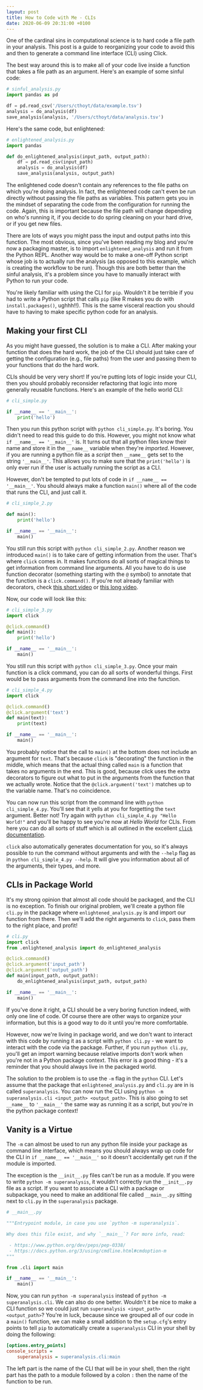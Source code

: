 ```yaml
---
layout: post
title: How to Code with Me - CLIs
date: 2020-06-09 20:31:00 +0100
---
```

One of the cardinal sins in computational science is to hard code a file path
in your analysis. This post is a guide to reorganizing your code to avoid this
and then to generate a command line interface (CLI) using Click.

The best way around this is to make all of your code live
inside a function that takes a file path as an argument.
Here's an example of some sinful code:

```python
# sinful_analysis.py
import pandas as pd

df = pd.read_csv('/Users/cthoyt/data/example.tsv')
analysis = do_analysis(df)
save_analysis(analysis, '/Users/cthoyt/data/analysis.tsv')
```

Here's the same code, but enlightened:

```python
# enlightened_analysis.py
import pandas

def do_enlightened_analysis(input_path, output_path):
    df = pd.read_csv(input_path)
    analysis = do_analysis(df)
    save_analysis(analysis, output_path)
```

The enlightened code doesn't contain any references to the file paths on which you're
doing analysis. In fact, the enlightened code can't even be run directly without
passing the file paths as variables. This pattern gets you in the mindset of separating
the code from the configuration for running the code. Again, this is important because
the file path will change depending on who's running it, if you decide to do spring cleaning
on your hard drive, or if you get new files.

There are lots of ways you might pass the input and output paths into this function. The
most obvious, since you've been reading my blog and you're now a packaging master, is to
import `enlightened_analysis` and run it from the Python REPL. Another way would be to
make a one-off Python script whose job is to actually run the analysis (as opposed to this
example, which is creating the workflow to be run). Though this are both better than the
sinful analysis, it's a problem since you have to manually interact with Python to run your code. 

You're likely familiar with using the CLI for `pip`.
Wouldn't it be terrible if you had to write a Python script
that calls `pip` (like R makes you do with `install.packages()`, ughhh!!). This is the
same visceral reaction you should have to having to make specific python code for an analysis.

## Making your first CLI

As you might have guessed, the solution is to make a CLI. After making your function that
does the hard work, the job of the CLI should just take care of getting the configuration
(e.g., file paths) from the user and passing them to your functions that do the hard work.

CLIs should be very very short! If you're putting lots of logic inside
your CLI, then you should probably reconsider refactoring that logic into more generally reusable
functions. Here's an example of the hello world CLI:

```python
# cli_simple.py

if __name__ == '__main__':
    print('hello')
```

Then you run this python script with `python cli_simple.py`. It's boring. You didn't need
to read this guide to do this. However, you might not know what `if __name__ == '__main__'` is.
It turns out that all python files know their name and store it in the `__name__` variable when
they're *imported*. However, if you are running a python file as a *script* then `__name__` gets
set to the string `'__main__'`. This allows you to make sure that the `print('hello')` is only
ever run if the user is actually running the script as a CLI.

However, don't be tempted to put lots of code in `if __name__ == '__main__'`. You should always
make a function `main()` where all of the code that runs the CLI, and just call it.

```python
# cli_simple_2.py

def main():
    print('hello')

if __name__ == '__main__':
    main()
```

You still run this script with `python cli_simple_2.py`.
Another reason we introduced `main()` is to take care of getting information from the user. That's
where `click` comes in. It makes functions do all sorts of magical things to get information
from command line arguments. All you have to do is use function decorator (something
starting with the `@` symbol) to annotate that the function is a `click.command()`. If you're not
already familiar with decorators, check [this short video](https://www.youtube.com/watch?v=MjHpMCIvwsY)
or [this long video](https://www.youtube.com/watch?v=81S01c9zytE).

Now, our code will look like this:

```python
# cli_simple_3.py
import click

@click.command()
def main():
    print('hello')

if __name__ == '__main__':
    main()
```

You still run this script with `python cli_simple_3.py`.
Once your main function is a click command, you can do all sorts of wonderful things. First would
be to pass arguments from the command line into the function.

```python
# cli_simple_4.py
import click

@click.command()
@click.argument('text')
def main(text):
    print(text)

if __name__ == '__main__':
    main()
```

You probably notice that the call to `main()` at the bottom does not include an argument
for `text`. That's because `click` is "decorating" the function in the middle, which means 
that the actual thing called `main` is a function that takes no arguments in the end. This
is good, because click uses the extra decorators to figure out what to put in the arguments
from the function that we actually wrote. Notice that the `@click.argument('text')`
matches up to the variable name. That's no coincidence.

You can now run this script from the command line with `python cli_simple_4.py`. You'll
see that it yells at you for forgetting the `text` argument. Better not! Try again
with `python cli_simple_4.py "Hello World!"` and you'll be happy to see you're now at 
*Hello World* for CLIs. From here you can do all sorts of stuff which is all outlined in
the excellent  [`click` documentation](https://click.palletsprojects.com/en/7.x/). 

`click` also automatically generates documentation for you, so it's always possible to run
the command without arguments and with the `--help` flag as in `python cli_simple_4.py --help`.
It will give you information about all of the arguments, their types, and more.

## CLIs in Package World

It's my strong opinion that almost all code should be packaged, and the CLI is no exception.
To finish our original problem, we'll create a python file `cli.py` in the package
where `enlightened_analysis.py` is and import our function from there. Then we'll add
the right arguments to `click`, pass them to the right place, and profit!

```python
# cli.py
import click
from .enlightened_analysis import do_enlightened_analysis

@click.command()
@click.argument('input_path')
@click.argument('output_path')
def main(input_path, output_path):
    do_enlightened_analysis(input_path, output_path)

if __name__ == '__main__':
    main()
```

If you've done it right, a CLI should be a very boring function indeed, with only one line of
code. Of course there are other ways to organize your information, but this is a good
way to do it until you're more comfortable.

However, now we're living in package world, and we
don't want to interact with this code by running it as a script with `python cli.py` - we want to
interact with the code via the package. Further, if you run `python cli.py`, you'll get an import
warning because relative imports don't work when you're not in a Python package context. This error
is a good thing - it's a reminder that you should always live in the packaged world.

The solution to the problem is to use the `-m` flag in the `python` CLI. Let's assume
that the package that `enlightened_analysis.py` and `cli.py` are in is called `superanalysis`.
You can now run the CLI using `python -m superanalysis.cli <input_path> <output_path>`. This is
also going to set `__name__` to `'__main__'` the same way as running it as a script, but you're
in the python package context!

## Vanity is a Virtue

The `-m` can almost be used to run any python file inside your package as command line interface,
which means you should always wrap up code for the CLI in `if __name__ == '__main__'` so it doesn't
accidentally get run if the module is imported.

The exception is the `__init__.py` files can't be run as a module. If you were to write 
`python -m superanalysis`, it wouldn't correctly run the `__init__.py` file as a script.
If you want to associate a CLI with a package or subpackage, you need to make an additional file
called `__main__.py` sitting next to `cli.py` in the `superanalysis` package.

```python
# __main__.py

"""Entrypoint module, in case you use `python -m superanalysis`.

Why does this file exist, and why `__main__`? For more info, read:

 - https://www.python.org/dev/peps/pep-0338/
 - https://docs.python.org/3/using/cmdline.html#cmdoption-m
"""

from .cli import main

if __name__ == '__main__':
    main()
```

Now, you can run `python -m superanalysis` instead of `python -m superanalysis.cli`.
We can also do one better. Wouldn't it be nice to make a CLI function so we could just run
`superanalysis <input_path> <output_path>`? You're in luck, because since we grouped all
of our code in a `main()` function, we can make a small addition to the `setup.cfg`'s 
entry points to tell `pip` to automatically create a `superanalysis` CLI in your shell
by doing the following:

```ini
[options.entry_points]
console_scripts =
    superanalysis = superanalysis.cli:main
```

The left part is the name of the CLI that will be in your shell, then the right part has
the path to a module followed by a colon `:` then the name of the function to be run.
